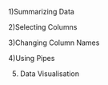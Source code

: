 1)Summarizing Data

2)Selecting Columns

3)Changing Column Names

4)Using Pipes

5) Data Visualisation 
